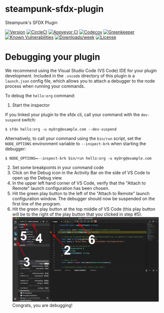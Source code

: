 steampunk-sfdx-plugin
=====================

Steampunk&#39;s SFDX Plugin

[![Version](https://img.shields.io/npm/v/steampunk-sfdx-plugin.svg)](https://npmjs.org/package/steampunk-sfdx-plugin)
[![CircleCI](https://circleci.com/gh/https://github.com/SteampunkFoundry/steampunk-sfdx-plugin/steampunk-sfdx-plugin/tree/master.svg?style=shield)](https://circleci.com/gh/https://github.com/SteampunkFoundry/steampunk-sfdx-plugin/steampunk-sfdx-plugin/tree/master)
[![Appveyor CI](https://ci.appveyor.com/api/projects/status/github/https://github.com/SteampunkFoundry/steampunk-sfdx-plugin/steampunk-sfdx-plugin?branch=master&svg=true)](https://ci.appveyor.com/project/heroku/steampunk-sfdx-plugin/branch/master)
[![Codecov](https://codecov.io/gh/https://github.com/SteampunkFoundry/steampunk-sfdx-plugin/steampunk-sfdx-plugin/branch/master/graph/badge.svg)](https://codecov.io/gh/https://github.com/SteampunkFoundry/steampunk-sfdx-plugin/steampunk-sfdx-plugin)
[![Greenkeeper](https://badges.greenkeeper.io/https://github.com/SteampunkFoundry/steampunk-sfdx-plugin/steampunk-sfdx-plugin.svg)](https://greenkeeper.io/)
[![Known Vulnerabilities](https://snyk.io/test/github/https://github.com/SteampunkFoundry/steampunk-sfdx-plugin/steampunk-sfdx-plugin/badge.svg)](https://snyk.io/test/github/https://github.com/SteampunkFoundry/steampunk-sfdx-plugin/steampunk-sfdx-plugin)
[![Downloads/week](https://img.shields.io/npm/dw/steampunk-sfdx-plugin.svg)](https://npmjs.org/package/steampunk-sfdx-plugin)
[![License](https://img.shields.io/npm/l/steampunk-sfdx-plugin.svg)](https://github.com/https://github.com/SteampunkFoundry/steampunk-sfdx-plugin/steampunk-sfdx-plugin/blob/master/package.json)

<!-- toc -->
<!-- install -->
<!-- usage -->
<!-- commands -->
<!-- debugging-your-plugin -->
# Debugging your plugin
We recommend using the Visual Studio Code (VS Code) IDE for your plugin development. Included in the `.vscode` directory of this plugin is a `launch.json` config file, which allows you to attach a debugger to the node process when running your commands.

To debug the `hello:org` command: 
1. Start the inspector
  
If you linked your plugin to the sfdx cli, call your command with the `dev-suspend` switch: 
```sh-session
$ sfdx hello:org -u myOrg@example.com --dev-suspend
```
  
Alternatively, to call your command using the `bin/run` script, set the `NODE_OPTIONS` environment variable to `--inspect-brk` when starting the debugger:
```sh-session
$ NODE_OPTIONS=--inspect-brk bin/run hello:org -u myOrg@example.com
```

2. Set some breakpoints in your command code
3. Click on the Debug icon in the Activity Bar on the side of VS Code to open up the Debug view.
4. In the upper left hand corner of VS Code, verify that the "Attach to Remote" launch configuration has been chosen.
5. Hit the green play button to the left of the "Attach to Remote" launch configuration window. The debugger should now be suspended on the first line of the program. 
6. Hit the green play button at the top middle of VS Code (this play button will be to the right of the play button that you clicked in step #5).
<br><img src=".images/vscodeScreenshot.png" width="480" height="278"><br>
Congrats, you are debugging!
